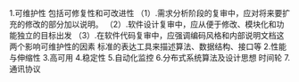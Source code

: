 1.可维护性
包括可修复性和可改进性
（1）.需求分析阶段的复审中，应对将来要扩充的修改的部分加以说明。
（2）.软件设计复审中，应从便于修改、模块化和功能独立的目标出发
（3）.在软件代码复审中，应强调编码风格和内部说明文档这两个影响可维护性的因素
标准的表达工具来描述算法、数据结构、接口等
2.性能与伸缩性
3.高可用
4.稳定性
5.自动化监控
6.分布式系统算法及设计思想
时间轮
7.通讯协议
